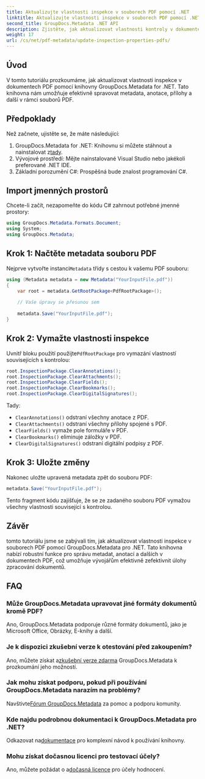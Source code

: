 ```yaml
---
title: Aktualizujte vlastnosti inspekce v souborech PDF pomocí .NET
linktitle: Aktualizujte vlastnosti inspekce v souborech PDF pomocí .NET
second_title: GroupDocs.Metadata .NET API
description: Zjistěte, jak aktualizovat vlastnosti kontroly v dokumentech PDF pomocí GroupDocs.Metadata pro .NET. Efektivně spravujte metadata a anotace pomocí C#.
weight: 17
url: /cs/net/pdf-metadata/update-inspection-properties-pdfs/
---
```

## Úvod
V tomto tutoriálu prozkoumáme, jak aktualizovat vlastnosti inspekce v dokumentech PDF pomocí knihovny GroupDocs.Metadata for .NET. Tato knihovna nám umožňuje efektivně spravovat metadata, anotace, přílohy a další v rámci souborů PDF.
## Předpoklady
Než začnete, ujistěte se, že máte následující:
1.  GroupDocs.Metadata for .NET: Knihovnu si můžete stáhnout a nainstalovat z[tady](https://releases.groupdocs.com/metadata/net/).
2. Vývojové prostředí: Mějte nainstalované Visual Studio nebo jakékoli preferované .NET IDE.
3. Základní porozumění C#: Prospěšná bude znalost programování C#.

## Import jmenných prostorů
Chcete-li začít, nezapomeňte do kódu C# zahrnout potřebné jmenné prostory:
```csharp
using GroupDocs.Metadata.Formats.Document;
using System;
using GroupDocs.Metadata;
```
## Krok 1: Načtěte metadata souboru PDF
 Nejprve vytvořte instanci`Metadata` třídy s cestou k vašemu PDF souboru:
```csharp
using (Metadata metadata = new Metadata("YourInputFile.pdf"))
{
    var root = metadata.GetRootPackage<PdfRootPackage>();
    
    // Vaše úpravy se přesunou sem
    
    metadata.Save("YourInputFile.pdf");
}
```
## Krok 2: Vymažte vlastnosti inspekce
 Uvnitř bloku použití použijte`PdfRootPackage` pro vymazání vlastností souvisejících s kontrolou:
```csharp
root.InspectionPackage.ClearAnnotations();
root.InspectionPackage.ClearAttachments();
root.InspectionPackage.ClearFields();
root.InspectionPackage.ClearBookmarks();
root.InspectionPackage.ClearDigitalSignatures();
```
Tady:
- `ClearAnnotations()` odstraní všechny anotace z PDF.
- `ClearAttachments()` odstraní všechny přílohy spojené s PDF.
- `ClearFields()` vymaže pole formuláře v PDF.
- `ClearBookmarks()` eliminuje záložky v PDF.
- `ClearDigitalSignatures()` odstraní digitální podpisy z PDF.
## Krok 3: Uložte změny
Nakonec uložte upravená metadata zpět do souboru PDF:
```csharp
metadata.Save("YourInputFile.pdf");
```
Tento fragment kódu zajišťuje, že se ze zadaného souboru PDF vymažou všechny vlastnosti související s kontrolou.

## Závěr
tomto tutoriálu jsme se zabývali tím, jak aktualizovat vlastnosti inspekce v souborech PDF pomocí GroupDocs.Metadata pro .NET. Tato knihovna nabízí robustní funkce pro správu metadat, anotací a dalších v dokumentech PDF, což umožňuje vývojářům efektivně zefektivnit úlohy zpracování dokumentů.

## FAQ
### Může GroupDocs.Metadata upravovat jiné formáty dokumentů kromě PDF?
Ano, GroupDocs.Metadata podporuje různé formáty dokumentů, jako je Microsoft Office, Obrázky, E-knihy a další.
### Je k dispozici zkušební verze k otestování před zakoupením?
 Ano, můžete získat a[zkušební verze zdarma](https://releases.groupdocs.com/) GroupDocs.Metadata k prozkoumání jeho možností.
### Jak mohu získat podporu, pokud při používání GroupDocs.Metadata narazím na problémy?
 Navštivte[Fórum GroupDocs.Metadata](https://forum.groupdocs.com/c/metadata/14) za pomoc a podporu komunity.
### Kde najdu podrobnou dokumentaci k GroupDocs.Metadata pro .NET?
 Odkazovat na[dokumentace](https://tutorials.groupdocs.com/metadata/net/) pro komplexní návod k používání knihovny.
### Mohu získat dočasnou licenci pro testovací účely?
 Ano, můžete požádat o a[dočasná licence](https://purchase.groupdocs.com/temporary-license/) pro účely hodnocení.